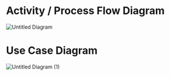 # Activity / Process Flow Diagram
 
![Untitled Diagram](https://user-images.githubusercontent.com/79442246/114974402-eee66f80-9e9f-11eb-9807-18cf27528148.jpg)

# Use Case Diagram

![Untitled Diagram (1)](https://user-images.githubusercontent.com/79442246/114976323-6669ce00-9ea3-11eb-8794-8d3a8b672cc1.jpg)